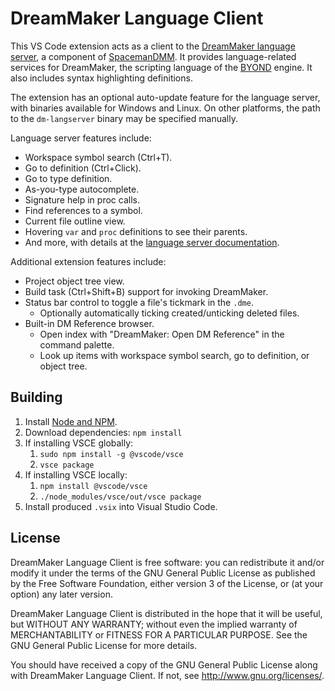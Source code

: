 # DreamMaker Language Client

This VS Code extension acts as a client to the [DreamMaker language server][ls],
a component of [SpacemanDMM]. It provides language-related services for
DreamMaker, the scripting language of the [BYOND] engine. It also includes
syntax highlighting definitions.

[ls]: https://github.com/SpaceManiac/SpacemanDMM/tree/master/crates/dm-langserver
[SpacemanDMM]: https://github.com/SpaceManiac/SpacemanDMM/
[Byond]: https://secure.byond.com/

The extension has an optional auto-update feature for the language server, with
binaries available for Windows and Linux. On other platforms, the path to the
`dm-langserver` binary may be specified manually.

Language server features include:

* Workspace symbol search (Ctrl+T).
* Go to definition (Ctrl+Click).
* Go to type definition.
* As-you-type autocomplete.
* Signature help in proc calls.
* Find references to a symbol.
* Current file outline view.
* Hovering `var` and `proc` definitions to see their parents.
* And more, with details at the [language server documentation][ls].

Additional extension features include:

* Project object tree view.
* Build task (Ctrl+Shift+B) support for invoking DreamMaker.
* Status bar control to toggle a file's tickmark in the `.dme`.
  * Optionally automatically ticking created/unticking deleted files.
* Built-in DM Reference browser.
  * Open index with "DreamMaker: Open DM Reference" in the command palette.
  * Look up items with workspace symbol search, go to definition, or object tree.

## Building

1. Install [Node and NPM][node].
2. Download dependencies: `npm install`
3. If installing VSCE globally:
   1. `sudo npm install -g @vscode/vsce`
   2. `vsce package`
4. If installing VSCE locally:
   1. `npm install @vscode/vsce`
   2. `./node_modules/vsce/out/vsce package`
5. Install produced `.vsix` into Visual Studio Code.

[node]: https://nodejs.org/en/

## License

DreamMaker Language Client is free software: you can redistribute it and/or modify
it under the terms of the GNU General Public License as published by
the Free Software Foundation, either version 3 of the License, or
(at your option) any later version.

DreamMaker Language Client is distributed in the hope that it will be useful,
but WITHOUT ANY WARRANTY; without even the implied warranty of
MERCHANTABILITY or FITNESS FOR A PARTICULAR PURPOSE.  See the
GNU General Public License for more details.

You should have received a copy of the GNU General Public License
along with DreamMaker Language Client.  If not, see <http://www.gnu.org/licenses/>.
